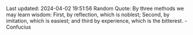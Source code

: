 Last updated: 2024-04-02 19:51:56
Random Quote: By three methods we may learn wisdom: First, by reflection, which is noblest; Second, by imitation, which is easiest; and third by experience, which is the bitterest. - Confucius